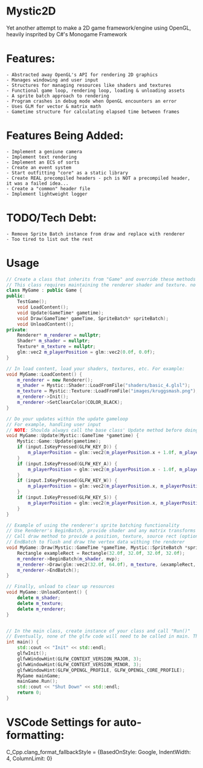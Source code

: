 # Mystic2D
Yet another attempt to make a 2D game framework/engine using OpenGL, heavily insprited by C#'s Monogame Framework

# Features:
    - Abstracted away OpenGL's API for rendering 2D graphics
    - Manages windowing and user input
    - Structures for managing resources like shaders and textures
    - Functional game loop, rendering loop, loading & unloading assets
    - A sprite batch approach to rendering
    - Program crashes in debug mode when OpenGL encounters an error
    - Uses GLM for vector & matrix math
    - Gametime structure for calculating elapsed time between frames

# Features Being Added:
    - Implement a geniune camera
    - Implement text rendering
    - Implement an ECS of sorts
    - Create an event system
    - Start outfitting "core" as a static library
    - Create REAL precompiled headers - pch is NOT a precompiled header, it was a failed idea...
    - Create a "common" header file
    - Implement lightweight logger

# TODO/Tech Debt:
    - Remove Sprite Batch instance from draw and replace with renderer
    - Too tired to list out the rest

# Usage
```c++
// Create a class that inherits from "Game" and override these methods
// This class requires maintaining the renderer shader and texture. no defaults are provided
class MyGame : public Game {
public:
    TestGame();
    void LoadContent();
    void Update(GameTime* gametime);
    void Draw(GameTime* gameTime, SpriteBatch* spriteBatch);
    void UnloadContent();
private:
    Renderer* m_renderer = nullptr;
    Shader* m_shader = nullptr;
    Texture* m_texture = nullptr;
    glm::vec2 m_playerPosition = glm::vec2(0.0f, 0.0f);
}

// In load content, load your shaders, textures, etc. For example:
void MyGame::LoadContent() {
    m_renderer = new Renderer();
    m_shader = Mystic::Shader::LoadFromFile("shaders/basic_4.glsl");
    m_texture = Mystic::Texture::LoadFromFile("images/kruggsmash.png");
    m_renderer->Init();
    m_renderer->SetClearColor(COLOR_BLACK);
}

// Do your updates within the update gameloop
// For example, handling user input
// NOTE: Shoulda always call the base class' Update method before doing anything else
void MyGame::Update(Mystic::GameTime *gametime) {
    Mystic::Game::Update(gametime);
    if (input.IsKeyPressed(GLFW_KEY_D)) {
        m_playerPosition = glm::vec2(m_playerPosition.x + 1.0f, m_playerPosition.y);
    }
    if (input.IsKeyPressed(GLFW_KEY_A)) {
        m_playerPosition = glm::vec2(m_playerPosition.x - 1.0f, m_playerPosition.y);
    }
    if (input.IsKeyPressed(GLFW_KEY_W)) {
        m_playerPosition = glm::vec2(m_playerPosition.x, m_playerPosition.y - 1.0f);
    }
    if (input.IsKeyPressed(GLFW_KEY_S)) {
        m_playerPosition = glm::vec2(m_playerPosition.x, m_playerPosition.y + 1.0f);
    }
}

// Example of using the renderer's sprite batching functionality
// Use Renderer's BeginBatch, provide shader and any matrix transforms
// Call draw method to provide a position, texture, source rect (optional), and a color
// EndBatch to flush and draw the vertex data withing the renderer
void MyGame::Draw(Mystic::GameTime *gameTime, Mystic::SpriteBatch *spriteBatch) {
    Rectangle exampleRect = Rectangle(32.0f, 32.0f, 32.0f, 32.0f);
    m_renderer->BeginBatch(m_shader, mvp);
    m_renderer->Draw(glm::vec2(32.0f, 64.0f), m_texture, &exampleRect, COLOR_WHITE);
    m_renderer->EndBatch();
}

// Finally, unload to clear up resources
void MyGame::UnloadContent() {
    delete m_shader;
    delete m_texture;
    delete m_renderer;
}


// In the main class, create instance of your class and call "Run()"
// Eventually, none of the glfw code will need to be called in main. This is temporary due to a bug
int main() {
    std::cout << "Init" << std::endl;
    glfwInit();
    glfwWindowHint(GLFW_CONTEXT_VERSION_MAJOR, 3);
    glfwWindowHint(GLFW_CONTEXT_VERSION_MINOR, 3);
    glfwWindowHint(GLFW_OPENGL_PROFILE, GLFW_OPENGL_CORE_PROFILE);
    MyGame mainGame;
    mainGame.Run();
    std::cout << "Shut Down" << std::endl;
    return 0;
}

```

# VSCode Settings for auto-formatting:
C_Cpp.clang_format_fallbackStyle = {BasedOnStyle: Google, IndentWidth: 4, ColumnLimit: 0}